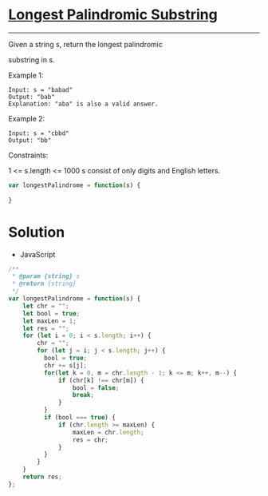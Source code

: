 # [Longest Palindromic Substring](https://leetcode.com/problems/longest-palindromic-substring/description/)

---
Given a string s, return the longest 
palindromic
 
substring
 in s.

 

Example 1:
```
Input: s = "babad"
Output: "bab"
Explanation: "aba" is also a valid answer.
```
Example 2:

```
Input: s = "cbbd"
Output: "bb"
 ```

Constraints:

1 <= s.length <= 1000
s consist of only digits and English letters.

```javascript
var longestPalindrome = function(s) {
    
}
```

# Solution

- JavaScript

```javascript
/**
 * @param {string} s
 * @return {string}
 */
var longestPalindrome = function(s) {
    let chr = "";
    let bool = true;
    let maxLen = 1;
    let res = "";
    for (let i = 0; i < s.length; i++) {
        chr = "";
        for (let j = i; j < s.length; j++) {
          bool = true;
          chr += s[j];
          for(let k = 0, m = chr.length - 1; k <= m; k++, m--) {
              if (chr[k] !== chr[m]) {
                  bool = false;
                  break;
              }
          }
          if (bool === true) {
              if (chr.length >= maxLen) {
                  maxLen = chr.length;
                  res = chr;
              }
          }
        }
    }
    return res;
};
```
